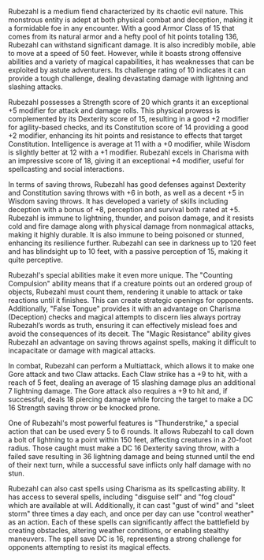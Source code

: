 Rubezahl is a medium fiend characterized by its chaotic evil nature. This monstrous entity is adept at both physical combat and deception, making it a formidable foe in any encounter. With a good Armor Class of 15 that comes from its natural armor and a hefty pool of hit points totaling 136, Rubezahl can withstand significant damage. It is also incredibly mobile, able to move at a speed of 50 feet. However, while it boasts strong offensive abilities and a variety of magical capabilities, it has weaknesses that can be exploited by astute adventurers. Its challenge rating of 10 indicates it can provide a tough challenge, dealing devastating damage with lightning and slashing attacks.

Rubezahl possesses a Strength score of 20 which grants it an exceptional +5 modifier for attack and damage rolls. This physical prowess is complemented by its Dexterity score of 15, resulting in a good +2 modifier for agility-based checks, and its Constitution score of 14 providing a good +2 modifier, enhancing its hit points and resistance to effects that target Constitution. Intelligence is average at 11 with a +0 modifier, while Wisdom is slightly better at 12 with a +1 modifier. Rubezahl excels in Charisma with an impressive score of 18, giving it an exceptional +4 modifier, useful for spellcasting and social interactions.

In terms of saving throws, Rubezahl has good defenses against Dexterity and Constitution saving throws with +6 in both, as well as a decent +5 in Wisdom saving throws. It has developed a variety of skills including deception with a bonus of +8, perception and survival both rated at +5. Rubezahl is immune to lightning, thunder, and poison damage, and it resists cold and fire damage along with physical damage from nonmagical attacks, making it highly durable. It is also immune to being poisoned or stunned, enhancing its resilience further. Rubezahl can see in darkness up to 120 feet and has blindsight up to 10 feet, with a passive perception of 15, making it quite perceptive.

Rubezahl's special abilities make it even more unique. The "Counting Compulsion" ability means that if a creature points out an ordered group of objects, Rubezahl must count them, rendering it unable to attack or take reactions until it finishes. This can create strategic openings for opponents. Additionally, "False Tongue" provides it with an advantage on Charisma (Deception) checks and magical attempts to discern lies always portray Rubezahl’s words as truth, ensuring it can effectively mislead foes and avoid the consequences of its deceit. The "Magic Resistance" ability gives Rubezahl an advantage on saving throws against spells, making it difficult to incapacitate or damage with magical attacks.

In combat, Rubezahl can perform a Multiattack, which allows it to make one Gore attack and two Claw attacks. Each Claw strike has a +9 to hit, with a reach of 5 feet, dealing an average of 15 slashing damage plus an additional 7 lightning damage. The Gore attack also requires a +9 to hit and, if successful, deals 18 piercing damage while forcing the target to make a DC 16 Strength saving throw or be knocked prone.

One of Rubezahl's most powerful features is "Thunderstrike," a special action that can be used every 5 to 6 rounds. It allows Rubezahl to call down a bolt of lightning to a point within 150 feet, affecting creatures in a 20-foot radius. Those caught must make a DC 16 Dexterity saving throw, with a failed save resulting in 36 lightning damage and being stunned until the end of their next turn, while a successful save inflicts only half damage with no stun.

Rubezahl can also cast spells using Charisma as its spellcasting ability. It has access to several spells, including "disguise self" and "fog cloud" which are available at will. Additionally, it can cast "gust of wind" and "sleet storm" three times a day each, and once per day can use "control weather" as an action. Each of these spells can significantly affect the battlefield by creating obstacles, altering weather conditions, or enabling stealthy maneuvers. The spell save DC is 16, representing a strong challenge for opponents attempting to resist its magical effects.